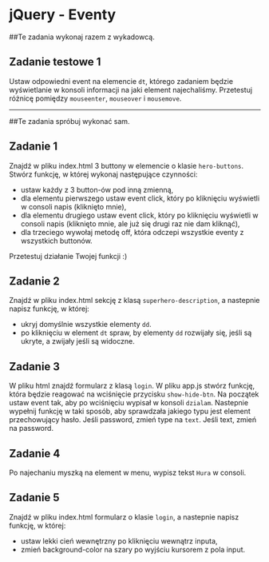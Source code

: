 # jQuery - Eventy

##Te zadania wykonaj razem z wykadowcą.

## Zadanie testowe 1
Ustaw odpowiedni event na elemencie ```dt```, którego zadaniem będzie wyświetlanie w konsoli informacji na jaki element najechaliśmy.
Przetestuj różnicę pomiędzy ```mouseenter```, ```mouseover``` i ```mousemove```.

-----------------------------------------------------------------------------------------------------


##Te zadania spróbuj wykonać sam.

## Zadanie 1
Znajdź w pliku index.html 3 buttony w elemencie o klasie ```hero-buttons```. Stwórz funkcję, w której wykonaj następujące czynności:
* ustaw każdy z 3 button-ów pod inną zmienną,
* dla elementu pierwszego ustaw event click, który po kliknięciu wyświetli w consoli napis (kliknięto mnie),
* dla elementu drugiego ustaw event click, który po kliknięciu wyświetli w consoli napis (kliknięto mnie, ale już się drugi raz nie dam kliknąć),
* dla trzeciego wywołaj metodę off, która odczepi wszystkie eventy z wszystkich buttonów.

Przetestuj działanie Twojej funkcji :)

## Zadanie 2
Znajdź w pliku index.html sekcję z klasą ```superhero-description```, a nastepnie napisz funkcję, w której:
* ukryj domyślnie wszystkie elementy ```dd```.
* po kliknięciu w element ```dt``` spraw, by elementy ```dd``` rozwijały się, jeśli są ukryte, a zwijały jeśli są widoczne.

## Zadanie 3
W pliku html znajdź formularz z klasą ```login```. W pliku app.js stwórz funkcję, która będzie reagować na wciśnięcie przycisku ```show-hide-btn```.
Na początek ustaw event tak, aby po wciśnięciu wypisał w konsoli ```dzialam```. Nastepnie wypełnij funkcję w taki sposób, aby sprawdzała jakiego typu jest element przechowujący hasło. Jeśli password, zmień type na ```text```. Jeśli text, zmień na password.

## Zadanie 4
Po najechaniu myszką na element w menu, wypisz tekst ```Hura``` w consoli.

## Zadanie 5
Znajdź w pliku index.html formularz o klasie ```login```, a nastepnie napisz funkcję, w której:
* ustaw lekki cień wewnętrzny po kliknięciu wewnątrz inputa,
* zmień background-color na szary po wyjściu kursorem z pola input.

